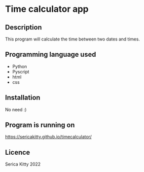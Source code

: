 # Time calculator app

## Description

This program will calculate the time between two dates and times.

## Programming language used

 - Python
 - Pyscript
 - html
 - css

## Installation

 No need :)

## Program is running on 
https://sericakitty.github.io/timecalculator/

## Licence

 Serica Kitty 2022
